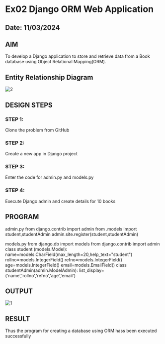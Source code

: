 # Ex02 Django ORM Web Application
## Date: 11/03/2024

## AIM
To develop a Django application to store and retrieve data from a Book database using Object Relational Mapping(ORM).

## Entity Relationship Diagram
![2](https://github.com/selvasachein/ORM/assets/151444759/1287bad4-a092-4c02-a721-9710cd735b17)


## DESIGN STEPS

### STEP 1:
Clone the problem from GitHub

### STEP 2:
Create a new app in Django project

### STEP 3:
Enter the code for admin.py and models.py

### STEP 4:
Execute Django admin and create details for 10 books

## PROGRAM
admin.py
from django.contrib import admin
from .models import student,studentAdmin
admin.site.register(student,studentAdmin)

models.py
from django.db import models
from django.contrib import admin
class student (models.Model):
    name=models.CharField(max_length=20,help_text="student")
    rollno=models.IntegerField()
    refno=models.IntegerField()
    age=models.IntegerField()
    email=models.EmailField()
class studentAdmin(admin.ModelAdmin):
    list_display=('name','rollno','refno','age','email')

## OUTPUT
![1](https://github.com/selvasachein/ORM/assets/151444759/a2f14ac6-b019-4099-a32a-330798067fd3)

## RESULT
Thus the program for creating a database using ORM hass been executed successfully
